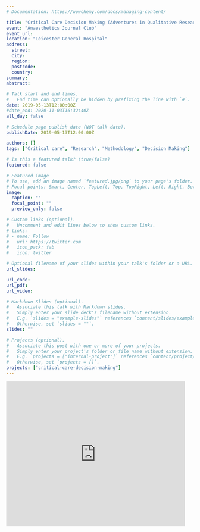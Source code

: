 ```yaml
---
# Documentation: https://wowchemy.com/docs/managing-content/

title: "Critical Care Decision Making (Adventures in Qualitative Research)"
event: "Anaesthetics Journal Club"
event_url:
location: "Leicester General Hospital"
address:
  street:
  city:
  region:
  postcode:
  country:
summary:
abstract:

# Talk start and end times.
#   End time can optionally be hidden by prefixing the line with `#`.
date: 2019-05-13T12:00:00Z
#date_end: 2020-11-03T16:32:40Z
all_day: false

# Schedule page publish date (NOT talk date).
publishDate: 2019-05-13T12:00:00Z

authors: []
tags: ["Critical care", "Research", "Methodology", "Decision Making"]

# Is this a featured talk? (true/false)
featured: false

# Featured image
# To use, add an image named `featured.jpg/png` to your page's folder. 
# Focal points: Smart, Center, TopLeft, Top, TopRight, Left, Right, BottomLeft, Bottom, BottomRight.
image:
  caption: ""
  focal_point: ""
  preview_only: false

# Custom links (optional).
#   Uncomment and edit lines below to show custom links.
# links:
# - name: Follow
#   url: https://twitter.com
#   icon_pack: fab
#   icon: twitter

# Optional filename of your slides within your talk's folder or a URL.
url_slides: 

url_code: 
url_pdf:
url_video: 

# Markdown Slides (optional).
#   Associate this talk with Markdown slides.
#   Simply enter your slide deck's filename without extension.
#   E.g. `slides = "example-slides"` references `content/slides/example-slides.md`.
#   Otherwise, set `slides = ""`.
slides: ""

# Projects (optional).
#   Associate this post with one or more of your projects.
#   Simply enter your project's folder or file name without extension.
#   E.g. `projects = ["internal-project"]` references `content/project/deep-learning/index.md`.
#   Otherwise, set `projects = []`.
projects: ["critical-care-decision-making"]
---
```

<iframe src="https://docs.google.com/presentation/d/e/2PACX-1vQw2V4PJlsb6U_Y8LUWoZEB4sk14StyOFVBeWlnjoH3zAPyjmkwYDRqLlbFw0q3WQ/embed?start=false&loop=false&delayms=3000" frameborder="0" width="480" height="389" allowfullscreen="true" mozallowfullscreen="true" webkitallowfullscreen="true"></iframe>
